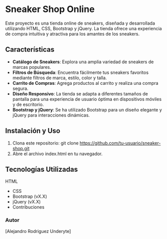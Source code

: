 
# Sneaker Shop Online
Este proyecto es una tienda online de sneakers, diseñada y desarrollada utilizando HTML, CSS, Bootstrap y jQuery. La tienda ofrece una experiencia de compra intuitiva y atractiva para los amantes de los sneakers.

## Características
- **Catálogo de Sneakers**: Explora una amplia variedad de sneakers de marcas populares.
- **Filtros de Búsqueda**: Encuentra fácilmente tus sneakers favoritos mediante filtros de marca, estilo, color y talla.
- **Carrito de Compras**: Agrega productos al carrito y realiza una compra segura.
- **Diseño Responsivo**: La tienda se adapta a diferentes tamaños de pantalla para una experiencia de usuario óptima en dispositivos móviles y de escritorio.
- **Bootstrap y jQuery**: Se ha utilizado Bootstrap para un diseño elegante y jQuery para interacciones dinámicas.



## Instalación y Uso
1. Clona este repositorio: git clone https://github.com/tu-usuario/sneaker-shop.git
1. Abre el archivo index.html en tu navegador.
## Tecnologías Utilizadas
HTML
- CSS
- Bootstrap (vX.X)
- jQuery (vX.X)
- Contribuciones


### Autor
[Alejandro Rodriguez Underyte]
